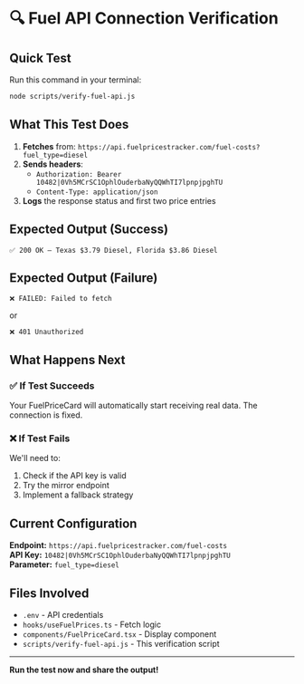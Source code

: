 # 🔍 Fuel API Connection Verification

## Quick Test

Run this command in your terminal:

```bash
node scripts/verify-fuel-api.js
```

## What This Test Does

1. **Fetches** from: `https://api.fuelpricestracker.com/fuel-costs?fuel_type=diesel`
2. **Sends headers**:
   - `Authorization: Bearer 10482|0Vh5MCrSC1OphlOuderbaNyQQWhTI7lpnpjpghTU`
   - `Content-Type: application/json`
3. **Logs** the response status and first two price entries

## Expected Output (Success)

```
✅ 200 OK — Texas $3.79 Diesel, Florida $3.86 Diesel
```

## Expected Output (Failure)

```
❌ FAILED: Failed to fetch
```

or

```
❌ 401 Unauthorized
```

## What Happens Next

### ✅ If Test Succeeds
Your FuelPriceCard will automatically start receiving real data. The connection is fixed.

### ❌ If Test Fails
We'll need to:
1. Check if the API key is valid
2. Try the mirror endpoint
3. Implement a fallback strategy

## Current Configuration

**Endpoint:** `https://api.fuelpricestracker.com/fuel-costs`  
**API Key:** `10482|0Vh5MCrSC1OphlOuderbaNyQQWhTI7lpnpjpghTU`  
**Parameter:** `fuel_type=diesel`

## Files Involved

- `.env` - API credentials
- `hooks/useFuelPrices.ts` - Fetch logic
- `components/FuelPriceCard.tsx` - Display component
- `scripts/verify-fuel-api.js` - This verification script

---

**Run the test now and share the output!**
